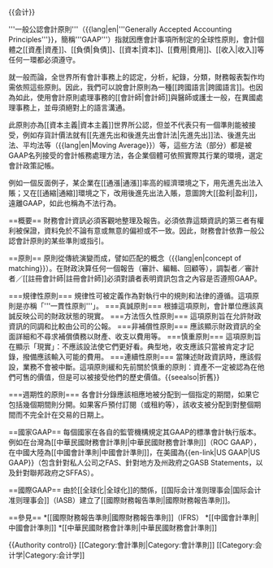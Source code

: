 {{会计}}

'''一般公認會計原則'''（{{lang|en|'''Generally Accepted Accounting Principles'''}}，簡稱'''GAAP'''）指就因應會計事項所制定的全球性原則，會計個體之[[資產|資產]]、[[負債|負債]]、[[資本|資本]]、[[費用|費用]]、[[收入|收入]]等任何一環都必須遵守。

就一般而論，全世界所有會計事務上的認定，分析，紀錄，分類，財務報表製作均需依照這些原則。因此，我們可以說會計原則為一種[[跨國語言|跨國語言]]。也因為如此，使用會計原則處理事務的[[會計師|會計師]]與醫師或護士一般，在異國處理事務上，並毋須絕對上的語言溝通。

此原則亦為[[資本主義|資本主義]]世界所公認，但並不代表只有一個準則能被接受，例如存貨計價法就有[[先進先出和後進先出會計法|先進先出]]法、後進先出法、平均法等（{{lang|en|Moving Average}}）等，這些方法（部分）都是被GAAP名列接受的會計帳務處理方法，各企業個體可依照實際其行業的環境，選定會計政策記帳。

例如一個反面例子，某企業在[[通漲|通漲]]率高的經濟環境之下，用先進先出法入賬；又在[[通縮|通縮]]環境之下，改用後進先出法入賬，意圖誇大[[盈利|盈利]]，遠離GAAP，如此也稱為不法行為。

==概要==
財務會計資訊必須客觀地整理及報告。必須依靠這類資訊的第三者有權利被保證，資料免於不論有意或無意的偏袒或不一致。因此，財務會計依靠一般公認會計原則的某些準則或指引。

==原則==
原則從傳統演變而成，譬如匹配的概念（{{lang|en|concept of matching}}）。在財政決算任何一個報告（審計、編輯、回顧等），調製者／審計者／[[註冊會計師|註冊會計師]]必須對讀者表明資訊包含之內容是否遵照GAAP。

===規律性原則===
規律性可被定義作為對執行中的規則和法律的遵循。這項原則是亦稱「'''一貫性原則'''」。
===真誠原則===
根據這項原則，會計單位應該真誠反映公司的財政狀態的現實。
===方法恆久性原則===
這項原則旨在允許財政資訊的同調和比較由公司的公報。
===非補償性原則===
應該顯示財政資訊的全面詳細和不尋求補償債務以財產、收支以費用等。
===慎重原則===
這項原則旨在顯示「現實」：不應該設法使它們更好看。典型地，收支應該只當被肯定才記錄，撥備應該輸入可能的費用。
===連續性原則===
當陳述財政資訊時，應該假設，業務不會被中斷。這項原則緩和先前關於慎重的原則：資產不一定被認為在他們可售的價值，但是可以被接受他們的歷史價值。{{seealso|折舊}}

===週期性的原則===
各會計分錄應該相應地被分配到一個指定的期間，如果它包括幾個期間則分開。如果客戶預付訂閱（或租約等），該收支被分配到對整個期間而不完全計在交易的日期上。

==國家GAAP==
每個國家在各自的監管機構規定其GAAP的標準會計執行版本。例如在台灣為[[中華民國財務會計準則|中華民國財務會計準則]]（ROC GAAP），在中國大陸為[[中國會計準則|中國會計準則]]，在美國為{{en-link|US GAAP|US GAAP}}（包含針對私人公司之FAS、針對地方及州政府之GASB Statements，以及針對聯邦政府之SFFAS）。

==國際GAAP==
由於[[全球化|全球化]]的關係，[[国际会计准则理事会|国际会计准则理事会]]（IASB）建立了[[國際財務報告準則|國際財務報告準則]]。

==參見==
*[[國際財務報告準則|國際財務報告準則]]（IFRS）
*[[中國會計準則|中國會計準則]]
*[[中華民國財務會計準則|中華民國財務會計準則]]

{{Authority control}}
[[Category:會計準則|Category:會計準則]]
[[Category:会计学|Category:会计学]]
